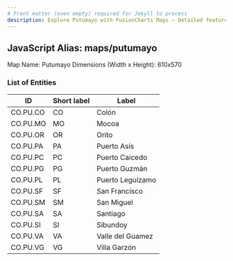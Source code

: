 ```yaml
---
# Front matter (even empty) required for Jekyll to process
description: Explore Putumayo with FusionCharts Maps – Detailed features for seamless integration. Try now & enhance your data visualization today! 
---
```


## JavaScript Alias: maps/putumayo

Map Name: Putumayo
Dimensions (Width x Height): 610x570





### List of Entities

ID | Short label | Label
---|---|---|
CO.PU.CO|CO|Colón
CO.PU.MO|MO|Mocoa
CO.PU.OR|OR|Orito
CO.PU.PA|PA|Puerto Asís
CO.PU.PC|PC|Puerto Caicedo
CO.PU.PG|PG|Puerto Guzmán
CO.PU.PL|PL|Puerto Leguízamo
CO.PU.SF|SF|San Francisco
CO.PU.SM|SM|San Miguel
CO.PU.SA|SA|Santiago
CO.PU.SI|SI|Sibundoy
CO.PU.VA|VA|Valle del Guamez
CO.PU.VG|VG|Villa Garzón